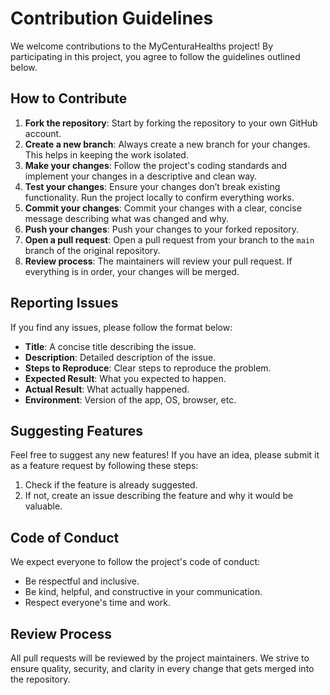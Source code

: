 # Contribution Guidelines

We welcome contributions to the MyCenturaHealths project! By participating in this project, you agree to follow the guidelines outlined below.

## How to Contribute

1. **Fork the repository**: Start by forking the repository to your own GitHub account.
2. **Create a new branch**: Always create a new branch for your changes. This helps in keeping the work isolated.
3. **Make your changes**: Follow the project's coding standards and implement your changes in a descriptive and clean way.
4. **Test your changes**: Ensure your changes don’t break existing functionality. Run the project locally to confirm everything works.
5. **Commit your changes**: Commit your changes with a clear, concise message describing what was changed and why.
6. **Push your changes**: Push your changes to your forked repository.
7. **Open a pull request**: Open a pull request from your branch to the `main` branch of the original repository.
8. **Review process**: The maintainers will review your pull request. If everything is in order, your changes will be merged.

## Reporting Issues

If you find any issues, please follow the format below:

- **Title**: A concise title describing the issue.
- **Description**: Detailed description of the issue.
- **Steps to Reproduce**: Clear steps to reproduce the problem.
- **Expected Result**: What you expected to happen.
- **Actual Result**: What actually happened.
- **Environment**: Version of the app, OS, browser, etc.

## Suggesting Features

Feel free to suggest any new features! If you have an idea, please submit it as a feature request by following these steps:

1. Check if the feature is already suggested.
2. If not, create an issue describing the feature and why it would be valuable.

## Code of Conduct

We expect everyone to follow the project's code of conduct:

- Be respectful and inclusive.
- Be kind, helpful, and constructive in your communication.
- Respect everyone's time and work.

## Review Process

All pull requests will be reviewed by the project maintainers. We strive to ensure quality, security, and clarity in every change that gets merged into the repository.
